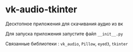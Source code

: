 # vk-audio-tkinter
Десктопное приложения для скачивания аудио из вк

Для запуска приложения запустите файл `__init__.py`

Связанные библиотеки :
`vk_audio`,
`Pillow`,
`eyed3`,
`tkinter`
